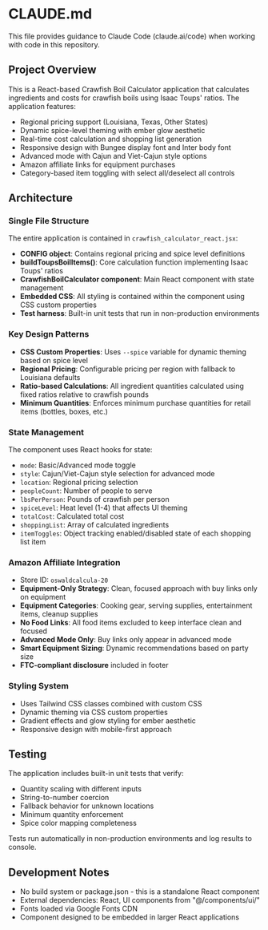# CLAUDE.md

This file provides guidance to Claude Code (claude.ai/code) when working with code in this repository.

## Project Overview

This is a React-based Crawfish Boil Calculator application that calculates ingredients and costs for crawfish boils using Isaac Toups' ratios. The application features:

- Regional pricing support (Louisiana, Texas, Other States)
- Dynamic spice-level theming with ember glow aesthetic  
- Real-time cost calculation and shopping list generation
- Responsive design with Bungee display font and Inter body font
- Advanced mode with Cajun and Viet-Cajun style options
- Amazon affiliate links for equipment purchases
- Category-based item toggling with select all/deselect all controls

## Architecture

### Single File Structure
The entire application is contained in `crawfish_calculator_react.jsx`:

- **CONFIG object**: Contains regional pricing and spice level definitions
- **buildToupsBoilItems()**: Core calculation function implementing Isaac Toups' ratios
- **CrawfishBoilCalculator component**: Main React component with state management
- **Embedded CSS**: All styling is contained within the component using CSS custom properties
- **Test harness**: Built-in unit tests that run in non-production environments

### Key Design Patterns

- **CSS Custom Properties**: Uses `--spice` variable for dynamic theming based on spice level
- **Regional Pricing**: Configurable pricing per region with fallback to Louisiana defaults
- **Ratio-based Calculations**: All ingredient quantities calculated using fixed ratios relative to crawfish pounds
- **Minimum Quantities**: Enforces minimum purchase quantities for retail items (bottles, boxes, etc.)

### State Management
The component uses React hooks for state:
- `mode`: Basic/Advanced mode toggle 
- `style`: Cajun/Viet-Cajun style selection for advanced mode
- `location`: Regional pricing selection
- `peopleCount`: Number of people to serve
- `lbsPerPerson`: Pounds of crawfish per person
- `spiceLevel`: Heat level (1-4) that affects UI theming
- `totalCost`: Calculated total cost
- `shoppingList`: Array of calculated ingredients
- `itemToggles`: Object tracking enabled/disabled state of each shopping list item

### Amazon Affiliate Integration
- Store ID: `oswaldcalcula-20`
- **Equipment-Only Strategy**: Clean, focused approach with buy links only on equipment
- **Equipment Categories**: Cooking gear, serving supplies, entertainment items, cleanup supplies
- **No Food Links**: All food items excluded to keep interface clean and focused
- **Advanced Mode Only**: Buy links only appear in advanced mode
- **Smart Equipment Sizing**: Dynamic recommendations based on party size
- **FTC-compliant disclosure** included in footer

### Styling System
- Uses Tailwind CSS classes combined with custom CSS
- Dynamic theming via CSS custom properties
- Gradient effects and glow styling for ember aesthetic
- Responsive design with mobile-first approach

## Testing

The application includes built-in unit tests that verify:
- Quantity scaling with different inputs
- String-to-number coercion
- Fallback behavior for unknown locations
- Minimum quantity enforcement
- Spice color mapping completeness

Tests run automatically in non-production environments and log results to console.

## Development Notes

- No build system or package.json - this is a standalone React component
- External dependencies: React, UI components from "@/components/ui/"
- Fonts loaded via Google Fonts CDN
- Component designed to be embedded in larger React applications